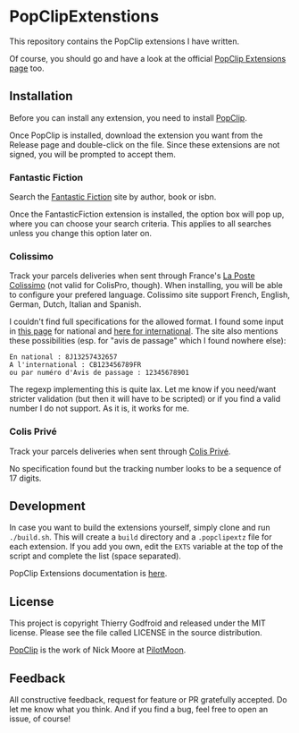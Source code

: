 # PopClipExtenstions
This repository contains the PopClip extensions I have written.

Of course, you should go and have a look at the official [PopClip Extensions page](https://pilotmoon.com/popclip/extensions/) too.

## Installation
Before you can install any extension, you need to install [PopClip](https://pilotmoon.com/popclip/).

Once PopClip is installed, download the extension you want from the Release page and double-click on the file.  Since these extensions are not signed, you will be prompted to accept them. 

### Fantastic Fiction
Search the [Fantastic Fiction](http://www.fantasticfiction.co.uk/) site by author, book or isbn.

Once the FantasticFiction extension is installed, the option box will pop up, where you can choose your search criteria.  This applies to all searches unless you change this option later on.

### Colissimo
Track your parcels deliveries when sent through France's [La Poste Colissimo](http://www.colissimo.fr/particuliers/home.jsp) (not valid for ColisPro, though). When installing, you will be able to configure your prefered language. Colissimo site support French, English, German, Dutch, Italian and Spanish.

I couldn't find full specifications for the allowed format.  I found some input in [this page](http://www.oscommerce-fr.info/forum/index.php?showtopic=62736) for national and [here for international](http://www.colissimo.fr/particuliers/Aide/Questions_Reponses/Suivre_un_colis/Numero_de_suivi/faq_suivi_numero.jsp).  The site also mentions these possibilities (esp. for "avis de passage" which I found nowhere else):

    En national : 8J13257432657
    A l'international : CB123456789FR
    ou par numéro d'Avis de passage : 12345678901

The regexp implementing this is quite lax. Let me know if you need/want stricter validation (but then it will have to be scripted) or if you find a valid number I do not support.  As it is, it works for me.

### Colis Privé
Track your parcels deliveries when sent through [Colis Privé](https://www.colisprive.fr/).

No specification found but the tracking number looks to be a sequence of 17 digits.

## Development

In case you want to build the extensions yourself, simply clone and run `./build.sh`.  This will create a `build` directory and a `.popclipextz` file for each extension.
If you add you own, edit the `EXTS` variable at the top of the script and complete the list (space separated).

PopClip Extensions documentation is [here](https://github.com/pilotmoon/PopClip-Extensions).

## License
This project is copyright Thierry Godfroid and released under the MIT license.  Please see the file called LICENSE in the source distribution.

[PopClip](https://pilotmoon.com/popclip/) is the work of Nick Moore at [PilotMoon](https://pilotmoon.com/).

## Feedback
All constructive feedback, request for feature or PR gratefully accepted.  Do let me know what you think. And if you find a bug, feel free to open an issue, of course!
